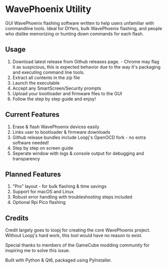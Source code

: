 # WavePhoenix Utility

GUI WavePhoenix flashing software written to help users unfamiliar with commandline tools. Ideal for DIYers, bulk WavePhoenix flashing, and people who dislike memorizing or hunting down commands for each flash.

## Usage
1. Download latest release from Github releases page. - Chrome may flag it as suspicious, this is expected behavior due to the way it's packaging and executing command line tools. 
2. Extract all contents in the zip file
3. Launch the executable
4. Accept any SmartScreen/Security prompts
5. Upload your bootloader and firmware files to the GUI
6. Follow the step by step guide and enjoy!

## Current Features
1. Erase & flash WavePhoenix devices easily
2. Links user to bootloader & firmware downloads
3. Github release bundles include Loopj's OpenOCD fork - no extra software needed!
4. Step by step on screen guide
5. Seperate window with logs & console output for debugging and transparency

## Planned Features
1. "Pro" layout - for bulk flashing & time savings
3. Support for macOS and Linux 
4. Robust error handling with troubleshooting steps included
5. Optional Rpi Pico flashing

## Credits
Credit largely goes to loopj for creating the core WavePhoenix project. Without Loopj's hard work, this tool would have no reason to exist.

Special thanks to members of the GameCube modding community for inspiring me to solve this issue.

Built with Python & Qt6, packaged using PyInstaller.
